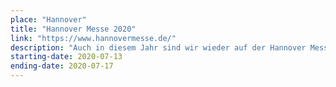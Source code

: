 ```yaml
---
place: "Hannover"
title: "Hannover Messe 2020"
link: "https://www.hannovermesse.de/"
description: "Auch in diesem Jahr sind wir wieder auf der Hannover Messe. Kommt vorbei und besucht uns am Gemeinschaftstand des Kompetenznetzwerks Umweltwirtschaft NRW in Halle 24 Stand F21."
starting-date: 2020-07-13
ending-date: 2020-07-17
---
```

